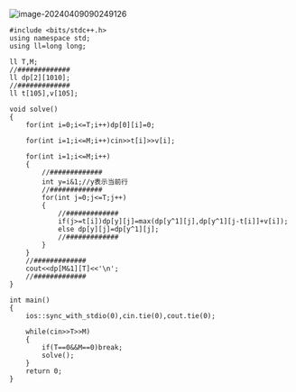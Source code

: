 ![image-20240409090249126](C:\Users\set\AppData\Roaming\Typora\typora-user-images\image-20240409090249126.png)

```
#include <bits/stdc++.h>
using namespace std;
using ll=long long;

ll T,M;
//#############
ll dp[2][1010];
//#############
ll t[105],v[105];

void solve()
{
	for(int i=0;i<=T;i++)dp[0][i]=0;
	
	for(int i=1;i<=M;i++)cin>>t[i]>>v[i];
	
	for(int i=1;i<=M;i++)
	{
		//#############
		int y=i&1;//y表示当前行
		//#############
		for(int j=0;j<=T;j++)
		{
			//#############
			if(j>=t[i])dp[y][j]=max(dp[y^1][j],dp[y^1][j-t[i]]+v[i]);
			else dp[y][j]=dp[y^1][j];
			//#############
		}
	}
	//#############
	cout<<dp[M&1][T]<<'\n';
	//#############
}

int main()
{
	ios::sync_with_stdio(0),cin.tie(0),cout.tie(0);
	
	while(cin>>T>>M)
	{
		if(T==0&&M==0)break;
		solve();
	}
	return 0;
}
```

